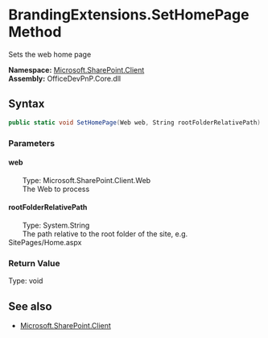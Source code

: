 # BrandingExtensions.SetHomePage Method  
Sets the web home page  

**Namespace:** [Microsoft.SharePoint.Client](Microsoft.SharePoint.Client.md)  
**Assembly:** OfficeDevPnP.Core.dll  
## Syntax
```C#
public static void SetHomePage(Web web, String rootFolderRelativePath)
```
### Parameters
#### web  
&emsp;&emsp;Type: Microsoft.SharePoint.Client.Web  
&emsp;&emsp;The Web to process  

#### rootFolderRelativePath  
&emsp;&emsp;Type: System.String  
&emsp;&emsp;The path relative to the root folder of the site, e.g. SitePages/Home.aspx  

### Return Value
Type: void  

## See also
- [Microsoft.SharePoint.Client](Microsoft.SharePoint.Client.md)
